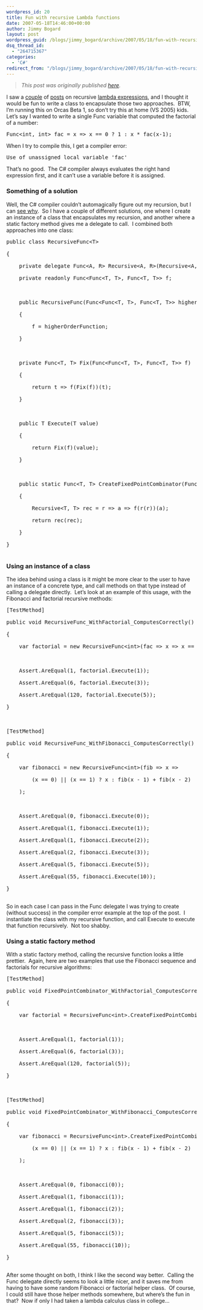 ```yaml
---
wordpress_id: 20
title: Fun with recursive Lambda functions
date: 2007-05-18T14:46:00+00:00
author: Jimmy Bogard
layout: post
wordpress_guid: /blogs/jimmy_bogard/archive/2007/05/18/fun-with-recursive-lambda-functions.aspx
dsq_thread_id:
  - "264715367"
categories:
  - 'C#'
redirect_from: "/blogs/jimmy_bogard/archive/2007/05/18/fun-with-recursive-lambda-functions.aspx/"
---
```

> _This post was originally published [here](http://grabbagoft.blogspot.com/2007/05/fun-with-recursive-lambda-functions.html)._

I saw a [couple](http://blogs.msdn.com/wesdyer/archive/2007/02/02/anonymous-recursion-in-c.aspx) of [posts](http://blogs.msdn.com/madst/archive/2007/05/11/recursive-lambda-expressions.aspx) on recursive [lambda expressions](http://weblogs.asp.net/scottgu/archive/2007/04/08/new-orcas-language-feature-lambda-expressions.aspx), and I thought it would be fun to write a class to encapsulate those two approaches.&nbsp; BTW, I&#8217;m running this on Orcas Beta 1, so don&#8217;t try this at home (VS 2005) kids.&nbsp; Let&#8217;s say I wanted to write a single Func variable that computed the factorial of a number:

<div class="CodeFormatContainer">
  <pre>Func&lt;<span class="kwrd">int</span>, <span class="kwrd">int</span>&gt; fac = x =&gt; x == 0 ? 1 : x * fac(x-1);</pre>
</div>

When I try to compile this, I get a compiler error:

<div class="CodeFormatContainer">
  <pre>Use of unassigned local variable <span class="str">'fac'</span>
</pre>
</div>

That&#8217;s no good.&nbsp; The C# compiler always evaluates the right hand expression first, and it can&#8217;t use a variable before it is assigned. 

### Something of a solution

Well, the C# compiler couldn&#8217;t automagically figure out my recursion, but I can [see why](http://blogs.msdn.com/ericlippert/archive/2006/08/18/706398.aspx).&nbsp; So I have a couple of different solutions, one where I create an instance of a class that encapsulates my recursion, and another where a static factory method gives me a delegate to call.&nbsp; I combined both approaches into one class:

<div class="CodeFormatContainer">
  <pre><span class="kwrd">public</span> <span class="kwrd">class</span> RecursiveFunc&lt;T&gt;<br />
{<br />
&nbsp;&nbsp;&nbsp;&nbsp;<span class="kwrd">private</span> <span class="kwrd">delegate</span> Func&lt;A, R&gt; Recursive&lt;A, R&gt;(Recursive&lt;A, R&gt; r);<br />
&nbsp;&nbsp;&nbsp;&nbsp;<span class="kwrd">private</span> <span class="kwrd">readonly</span> Func&lt;Func&lt;T, T&gt;, Func&lt;T, T&gt;&gt; f;<br />
<br />
&nbsp;&nbsp;&nbsp;&nbsp;<span class="kwrd">public</span> RecursiveFunc(Func&lt;Func&lt;T, T&gt;, Func&lt;T, T&gt;&gt; higherOrderFunction)<br />
&nbsp;&nbsp;&nbsp;&nbsp;{<br />
&nbsp;&nbsp;&nbsp;&nbsp;&nbsp;&nbsp;&nbsp;&nbsp;f = higherOrderFunction;<br />
&nbsp;&nbsp;&nbsp;&nbsp;}<br />
<br />
&nbsp;&nbsp;&nbsp;&nbsp;<span class="kwrd">private</span> Func&lt;T, T&gt; Fix(Func&lt;Func&lt;T, T&gt;, Func&lt;T, T&gt;&gt; f)<br />
&nbsp;&nbsp;&nbsp;&nbsp;{<br />
&nbsp;&nbsp;&nbsp;&nbsp;&nbsp;&nbsp;&nbsp;&nbsp;<span class="kwrd">return</span> t =&gt; f(Fix(f))(t);<br />
&nbsp;&nbsp;&nbsp;&nbsp;}<br />
<br />
&nbsp;&nbsp;&nbsp;&nbsp;<span class="kwrd">public</span> T Execute(T <span class="kwrd">value</span>)<br />
&nbsp;&nbsp;&nbsp;&nbsp;{<br />
&nbsp;&nbsp;&nbsp;&nbsp;&nbsp;&nbsp;&nbsp;&nbsp;<span class="kwrd">return</span> Fix(f)(<span class="kwrd">value</span>);<br />
&nbsp;&nbsp;&nbsp;&nbsp;}<br />
<br />
&nbsp;&nbsp;&nbsp;&nbsp;<span class="kwrd">public</span> <span class="kwrd">static</span> Func&lt;T, T&gt; CreateFixedPointCombinator(Func&lt;Func&lt;T, T&gt;, Func&lt;T, T&gt;&gt; f)<br />
&nbsp;&nbsp;&nbsp;&nbsp;{<br />
&nbsp;&nbsp;&nbsp;&nbsp;&nbsp;&nbsp;&nbsp;&nbsp;Recursive&lt;T, T&gt; rec = r =&gt; a =&gt; f(r(r))(a);<br />
&nbsp;&nbsp;&nbsp;&nbsp;&nbsp;&nbsp;&nbsp;&nbsp;<span class="kwrd">return</span> rec(rec);<br />
&nbsp;&nbsp;&nbsp;&nbsp;}<br />
}<br />
</pre>
</div>

### Using an instance of a class

The idea behind using a class is it might be more clear to the user to have an instance of a concrete type, and call methods on that type instead of calling a delegate directly.&nbsp; Let&#8217;s look at an example of this usage, with the Fibonacci and factorial recursive methods:

<div class="CodeFormatContainer">
  <pre>[TestMethod]<br />
<span class="kwrd">public</span> <span class="kwrd">void</span> RecursiveFunc_WithFactorial_ComputesCorrectly()<br />
{<br />
&nbsp;&nbsp;&nbsp;&nbsp;var factorial = <span class="kwrd">new</span> RecursiveFunc&lt;<span class="kwrd">int</span>&gt;(fac =&gt; x =&gt; x == 0 ? 1 : x * fac(x - 1));<br />
<br />
&nbsp;&nbsp;&nbsp;&nbsp;Assert.AreEqual(1, factorial.Execute(1));<br />
&nbsp;&nbsp;&nbsp;&nbsp;Assert.AreEqual(6, factorial.Execute(3));<br />
&nbsp;&nbsp;&nbsp;&nbsp;Assert.AreEqual(120, factorial.Execute(5));<br />
}<br />
<br />
[TestMethod]<br />
<span class="kwrd">public</span> <span class="kwrd">void</span> RecursiveFunc_WithFibonacci_ComputesCorrectly()<br />
{<br />
&nbsp;&nbsp;&nbsp;&nbsp;var fibonacci = <span class="kwrd">new</span> RecursiveFunc&lt;<span class="kwrd">int</span>&gt;(fib =&gt; x =&gt; <br />
&nbsp;&nbsp;&nbsp;&nbsp;&nbsp;&nbsp;&nbsp;&nbsp;(x == 0) || (x == 1) ? x : fib(x - 1) + fib(x - 2)<br />
&nbsp;&nbsp;&nbsp;&nbsp;);<br />
<br />
&nbsp;&nbsp;&nbsp;&nbsp;Assert.AreEqual(0, fibonacci.Execute(0));<br />
&nbsp;&nbsp;&nbsp;&nbsp;Assert.AreEqual(1, fibonacci.Execute(1));<br />
&nbsp;&nbsp;&nbsp;&nbsp;Assert.AreEqual(1, fibonacci.Execute(2));<br />
&nbsp;&nbsp;&nbsp;&nbsp;Assert.AreEqual(2, fibonacci.Execute(3));<br />
&nbsp;&nbsp;&nbsp;&nbsp;Assert.AreEqual(5, fibonacci.Execute(5));<br />
&nbsp;&nbsp;&nbsp;&nbsp;Assert.AreEqual(55, fibonacci.Execute(10));<br />
}<br />
</pre>
</div>

So in each case I can pass in the Func delegate I was trying to create (without success) in the compiler error example at the top of the post.&nbsp; I instantiate the class with my recursive function, and call Execute to execute that function recursively.&nbsp; Not too shabby.

### Using a static factory method

With a static factory method, calling the recursive function looks a little prettier.&nbsp; Again, here are two examples that use the Fibonacci sequence and factorials for recursive algorithms:

<div class="CodeFormatContainer">
  <pre>[TestMethod]<br />
<span class="kwrd">public</span> <span class="kwrd">void</span> FixedPointCombinator_WithFactorial_ComputesCorrectly()<br />
{<br />
&nbsp;&nbsp;&nbsp;&nbsp;var factorial = RecursiveFunc&lt;<span class="kwrd">int</span>&gt;.CreateFixedPointCombinator(fac =&gt; x =&gt; x == 0 ? 1 : x * fac(x - 1));<br />
<br />
&nbsp;&nbsp;&nbsp;&nbsp;Assert.AreEqual(1, factorial(1));<br />
&nbsp;&nbsp;&nbsp;&nbsp;Assert.AreEqual(6, factorial(3));<br />
&nbsp;&nbsp;&nbsp;&nbsp;Assert.AreEqual(120, factorial(5));<br />
}<br />
<br />
[TestMethod]<br />
<span class="kwrd">public</span> <span class="kwrd">void</span> FixedPointCombinator_WithFibonacci_ComputesCorrectly()<br />
{<br />
&nbsp;&nbsp;&nbsp;&nbsp;var fibonacci = RecursiveFunc&lt;<span class="kwrd">int</span>&gt;.CreateFixedPointCombinator(fib =&gt; x =&gt;<br />
&nbsp;&nbsp;&nbsp;&nbsp;&nbsp;&nbsp;&nbsp;&nbsp;(x == 0) || (x == 1) ? x : fib(x - 1) + fib(x - 2)<br />
&nbsp;&nbsp;&nbsp;&nbsp;);<br />
<br />
&nbsp;&nbsp;&nbsp;&nbsp;Assert.AreEqual(0, fibonacci(0));<br />
&nbsp;&nbsp;&nbsp;&nbsp;Assert.AreEqual(1, fibonacci(1));<br />
&nbsp;&nbsp;&nbsp;&nbsp;Assert.AreEqual(1, fibonacci(2));<br />
&nbsp;&nbsp;&nbsp;&nbsp;Assert.AreEqual(2, fibonacci(3));<br />
&nbsp;&nbsp;&nbsp;&nbsp;Assert.AreEqual(5, fibonacci(5));<br />
&nbsp;&nbsp;&nbsp;&nbsp;Assert.AreEqual(55, fibonacci(10));<br />
}<br />
</pre>
</div>

After some thought on both, I think I like the second way better.&nbsp; Calling the Func delegate directly seems to look a little nicer, and it saves me from having to have some random Fibonacci or factorial helper class.&nbsp; Of course, I could still have those&nbsp;helper methods&nbsp;somewhere, but where&#8217;s the fun in that?&nbsp; Now if only I had taken a lambda calculus class in college&#8230;